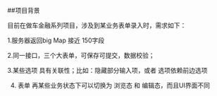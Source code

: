 
##项目背景

目前在做车金融系列项目，涉及到某业务表单录入时，需求如下：

1.服务器返回big Map  接近 150字段

2.同一接口，三个大表单，可保存可提交，数据校验；

3.某些选项 具有关联性；比如：隐藏部分输入项，或者 选项依赖前边选项

4. 表单 再某些业务状态下可以切换为 浏览态 和 编辑态，而且UI界面不同

